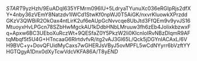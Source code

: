 $START$9yzHzh/9EuADqI635YFMrm096lU+5LdryaTYunuXc036eRGIpRjs2dfXY+4nby36zVEmY8Natzdv1IWCd1StwKf0npWJ0T5AiGK/nxvrKluowkXPrzddGKzV3QWBiR2OkOax4ntLirK2uf6eAUpGcNvvcqe8UbJtd3FfQEm9v9yvJS16MtuoyxHvLPGcn78SZbHwMgckAU1kDdbHNbLMruuw3fh6zEb4JolixkbzwxFq+Apxw6BC3UEboXuRczWt+9QESfaZ0Y5PkzW2li0KIcnIoIRvNBzDlqmR9AFtqMbqf5t5U4G+HTncaaG6RIrtdvfvR/itg2vAJ3Gl65L/Qck5jDGYnIACAxL/6VH9BVC+y+DovQFUidMyCaxs7wGHERJsVByJ5ovMPFL5wCdNYyrr6bVzftYYHGTQgyA1Dnx0dXyTcwVdcVKFA86A/T8y$END$
